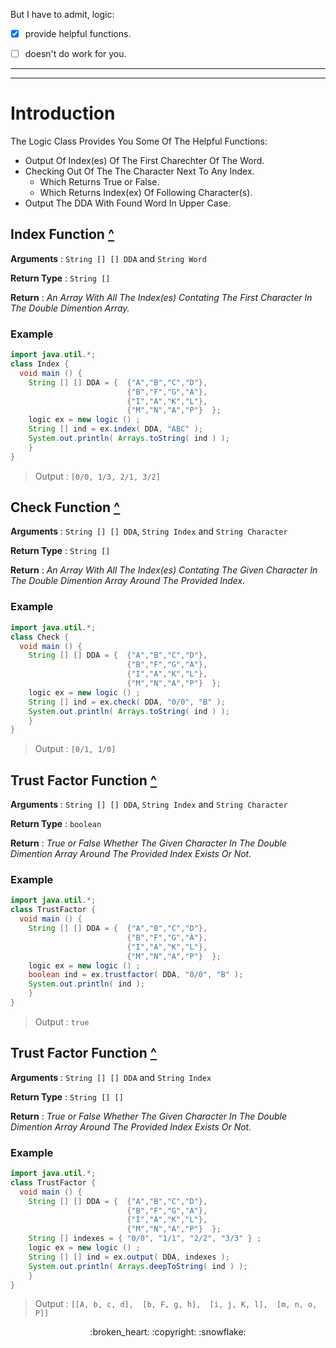 But I have to admit, logic:

- [x] provide helpful functions.
- [ ] doesn't do work for you.


___
___

# Introduction

The Logic Class Provides You Some Of The Helpful Functions:

- Output Of Index(es) Of The First Charechter Of The Word.
- Checking Out Of The The Character Next To Any Index.
  - Which Returns True or False.
  - Which Returns Index(ex) Of Following Character(s).
- Output The DDA With Found Word In Upper Case.  



## Index Function [^](#introduction)

**Arguments** : `String [] [] DDA` and `String Word`

**Return Type** : `String []`

**Return** : *An Array With All The Index(es) Contating The First Character In The Double Dimention Array.*

### Example
```java
import java.util.*;
class Index {
  void main () {
    String [] [] DDA = {  {"A","B","C","D"},
                          {"B","F","G","A"},
                          {"I","A","K","L"},
                          {"M","N","A","P"}  };
    logic ex = new logic () ;
    String [] ind = ex.index( DDA, "ABC" );
    System.out.println( Arrays.toString( ind ) );
    }
}
```
> Output :  `[0/0, 1/3, 2/1, 3/2]`




## Check Function [^](#index-function-)

**Arguments** : `String [] [] DDA`, `String Index` and `String Character`

**Return Type** : `String []`

**Return** : *An Array With All The Index(es) Contating The Given Character In The Double Dimention Array Around The Provided Index.*

### Example
```java
import java.util.*;
class Check {
  void main () {
    String [] [] DDA = {  {"A","B","C","D"},
                          {"B","F","G","A"},
                          {"I","A","K","L"},
                          {"M","N","A","P"}  };
    logic ex = new logic () ;
    String [] ind = ex.check( DDA, "0/0", "B" );
    System.out.println( Arrays.toString( ind ) );
    }
}
```

> Output :  `[0/1, 1/0]`




## Trust Factor Function [^](#check-function-)

**Arguments** : `String [] [] DDA`, `String Index` and `String Character`

**Return Type** : `boolean`

**Return** : *True or False Whether The Given Character In The Double Dimention Array Around The Provided Index Exists Or Not.*

### Example
```java
import java.util.*;
class TrustFactor {
  void main () {
    String [] [] DDA = {  {"A","B","C","D"},
                          {"B","F","G","A"},
                          {"I","A","K","L"},
                          {"M","N","A","P"}  };
    logic ex = new logic () ;
    boolean ind = ex.trustfactor( DDA, "0/0", "B" );
    System.out.println( ind );
    }
}
```

> Output :  `true`




## Trust Factor Function [^](#check-function-)

**Arguments** : `String [] [] DDA` and `String Index` 

**Return Type** : `String [] []`

**Return** : *True or False Whether The Given Character In The Double Dimention Array Around The Provided Index Exists Or Not.*

### Example
```java
import java.util.*;
class TrustFactor {
  void main () {
    String [] [] DDA = {  {"A","B","C","D"},
                          {"B","F","G","A"},
                          {"I","A","K","L"},
                          {"M","N","A","P"}  };
    String [] indexes = { "0/0", "1/1", "2/2", "3/3" } ;                          
    logic ex = new logic () ;
    String [] [] ind = ex.output( DDA, indexes );
    System.out.println( Arrays.deepToString( ind ) );
    }
}
```

> Output :  `[[A, b, c, d], 
              [b, F, g, h], 
              [i, j, K, l], 
              [m, n, o, P]]`

<div align="center">
  :broken_heart: :copyright: :snowflake:
</div>
